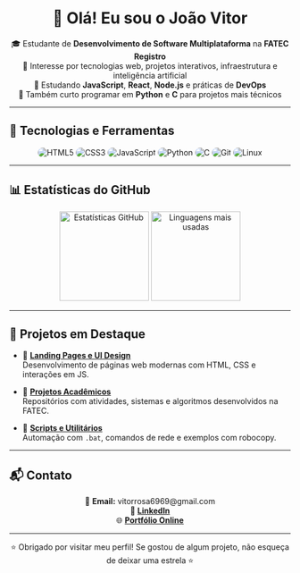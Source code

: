 <h1 align="center">👋 Olá! Eu sou o João Vitor</h1>

<p align="center">
🎓 Estudante de <strong>Desenvolvimento de Software Multiplataforma</strong> na <strong>FATEC Registro</strong><br>
🧪 Interesse por tecnologias web, projetos interativos, infraestrutura e inteligência artificial<br>
🌱 Estudando <strong>JavaScript</strong>, <strong>React</strong>, <strong>Node.js</strong> e práticas de <strong>DevOps</strong><br>
🐍 Também curto programar em <strong>Python</strong> e <strong>C</strong> para projetos mais técnicos
</p>

---

## 🔧 Tecnologias e Ferramentas

<p align="center">
  <img src="https://img.shields.io/badge/HTML5-E34F26?style=flat&logo=html5&logoColor=white&labelColor=E34F26" alt="HTML5" style="border-radius: 30px;" />
  <img src="https://img.shields.io/badge/CSS3-1572B6?style=flat&logo=css3&logoColor=white&labelColor=1572B6" alt="CSS3" style="border-radius: 30px;" />
  <img src="https://img.shields.io/badge/JavaScript-F7DF1E?style=flat&logo=javascript&logoColor=black&labelColor=F7DF1E" alt="JavaScript" style="border-radius: 30px;" />
  <img src="https://img.shields.io/badge/Python-3776AB?style=flat&logo=python&logoColor=white&labelColor=3776AB" alt="Python" style="border-radius: 30px;" />
  <img src="https://img.shields.io/badge/C-00599C?style=flat&logo=c&logoColor=white&labelColor=00599C" alt="C" style="border-radius: 30px;" />
  <img src="https://img.shields.io/badge/Git-F05032?style=flat&logo=git&logoColor=white&labelColor=F05032" alt="Git" style="border-radius: 30px;" />
  <img src="https://img.shields.io/badge/Linux-FCC624?style=flat&logo=linux&logoColor=black&labelColor=FCC624" alt="Linux" style="border-radius: 30px;" />
</p>

---

## 📊 Estatísticas do GitHub

<p align="center">
  <img height="160em" src="https://github-readme-stats.vercel.app/api?username=JaoVitor7b&show_icons=true&theme=radical&border_radius=10" alt="Estatísticas GitHub"/>
  <img height="160em" src="https://github-readme-stats.vercel.app/api/top-langs/?username=JaoVitor7b&layout=compact&theme=radical&border_radius=10" alt="Linguagens mais usadas"/>
</p>

---

## 🚀 Projetos em Destaque

- 🎨 **[Landing Pages e UI Design](https://github.com/JaoVitor7b/landing-page-css)**  
  Desenvolvimento de páginas web modernas com HTML, CSS e interações em JS.

- 🧠 **[Projetos Acadêmicos](https://github.com/JaoVitor7b?tab=repositories)**  
  Repositórios com atividades, sistemas e algoritmos desenvolvidos na FATEC.

- 🧰 **[Scripts e Utilitários](https://github.com/JaoVitor7b/robocopy-bat)**  
  Automação com `.bat`, comandos de rede e exemplos com robocopy.

---

## 📬 Contato

<p align="center">
  📧 <strong>Email:</strong> vitorrosa6969@gmail.com<br>
  💼 <a href="https://www.linkedin.com/in/jo%C3%A3o-vitor-rosa-028506308" target="_blank"><strong>LinkedIn</strong></a><br>
  🌐 <a href="https://jaovitor7b.github.io/mobile/index.html" target="_blank"><strong>Portfólio Online</strong></a>
</p>

---

<p align="center">
  ⭐ Obrigado por visitar meu perfil! Se gostou de algum projeto, não esqueça de deixar uma estrela ⭐
</p>
